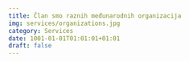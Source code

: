 ```yaml
---
title: Član smo raznih međunarodnih organizacija
img: services/organizations.jpg
category: Services
date: 1001-01-01T01:01:01+01:01
draft: false
---
```



